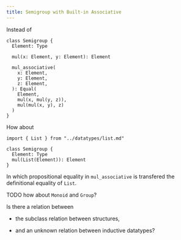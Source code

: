 ```yaml
---
title: Semigroup with Built-in Associative
---
```


Instead of

```
class Semigroup {
  Element: Type

  mul(x: Element, y: Element): Element

  mul_associative(
    x: Element,
    y: Element,
    z: Element,
  ): Equal(
    Element,
    mul(x, mul(y, z)),
    mul(mul(x, y), z)
  )
}
```

How about

```cicada
import { List } from "../datatypes/list.md"

class Semigroup {
  Element: Type
  mul(List(Element)): Element
}
```

In which propositional equality in `mul_associative`
is transfered the definitional equality of `List`.

TODO how about `Monoid` and `Group`?

Is there a relation between

- the subclass relation between structures,

- and an unknown relation between inductive datatypes?
